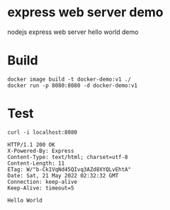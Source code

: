 # express web server demo
nodejs express web server hello world demo

# Build
```
docker image build -t docker-demo:v1 ./
docker run -p 8080:8080 -d docker-demo:v1
```

# Test
```
curl -i localhost:8080

HTTP/1.1 200 OK
X-Powered-By: Express
Content-Type: text/html; charset=utf-8
Content-Length: 11
ETag: W/"b-Ck1VqNd45QIvq3AZd8XYQLvEhtA"
Date: Sat, 21 May 2022 02:32:32 GMT
Connection: keep-alive
Keep-Alive: timeout=5

Hello World
```
